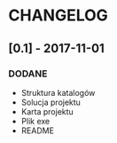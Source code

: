 # CHANGELOG

## [0.1] - 2017-11-01

### DODANE
- Struktura katalogów 
- Solucja projektu
- Karta projektu
- Plik exe 
- README